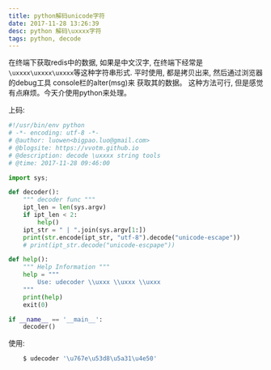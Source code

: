 ```yaml
---
title: python解码unicode字符
date: 2017-11-28 13:26:39
desc: python 解码\uxxxx字符
tags: python, decode
---
```


在终端下获取redis中的数据, 如果是中文汉字, 在终端下经常是`\uxxxx\uxxxx\uxxxx`等这种字符串形式. 平时使用, 都是拷贝出来, 然后通过浏览器的debug工具 console栏的alter(msg)来
获取其的数据。 这种方法可行, 但是感觉有点麻烦。今天介使用python来处理。

<!--more-->

上码:

```python
#!/usr/bin/env python
# -*- encoding: utf-8 -*-
# @author: luowen<bigpao.luo@gmail.com>
# @blogsite: https://vvotm.github.io
# @description: decode \uxxxx string tools
# @time: 2017-11-28 09:46:00

import sys;

def decoder():
    """ decoder func """
    ipt_len = len(sys.argv)
    if ipt_len < 2:
        help()
    ipt_str = " | ".join(sys.argv[1:])
    print(str.encode(ipt_str, "utf-8").decode("unicode-escape"))
    # print(ipt_str.decode("unicode-escpape"))

def help():
    """ Help Information """
    help = """
        Use: udecoder \\uxxx \\uxxx \\uxxx
    """
    print(help)
    exit(0)

if __name__ == '__main__':
    decoder()


```

使用:

```bash
    $ udecoder '\u767e\u53d8\u5a31\u4e50'
```

